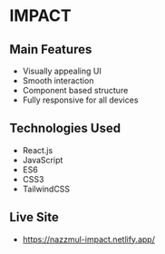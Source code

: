 # IMPACT

## Main Features

- Visually appealing UI
- Smooth interaction
- Component based structure
- Fully responsive for all devices

## Technologies Used

- React.js
- JavaScript
- ES6
- CSS3
- TailwindCSS

## Live Site

- https://nazzmul-impact.netlify.app/